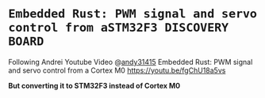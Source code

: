 # `Embedded Rust: PWM signal and servo control from aSTM32F3 DISCOVERY BOARD`

Following Andrei Youtube Video @[andy31415](https://github.com/andy31415) Embedded Rust: PWM signal and servo control from a Cortex M0 https://youtu.be/fgChU18a5vs

**But converting it to STM32F3 instead of Cortex M0**
